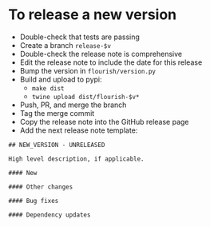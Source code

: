 To release a new version
========================

* Double-check that tests are passing
* Create a branch `release-$v`
* Double-check the release note is comprehensive
* Edit the release note to include the date for this release
* Bump the version in `flourish/version.py`
* Build and upload to pypi:
    * `make dist`
    * `twine upload dist/flourish-$v*`
* Push, PR, and merge the branch
* Tag the merge commit
* Copy the release note into the GitHub release page
* Add the next release note template:

```
## NEW_VERSION - UNRELEASED

High level description, if applicable.

#### New

#### Other changes

#### Bug fixes

#### Dependency updates
```
